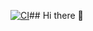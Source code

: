 [![CI](https://github.com/AO696/AO696actions/workflows/blank.yml/badge.svg)](https://github.com/AO696/AO696/actions/workflows/blank.yml)## Hi there 👋

<!--
**AO696/AO696** is a ✨ _special_ ✨ repository because its `README.md` (this file) appears on your GitHub profile.

Here are some ideas to get you started:

- 🔭 I’m currently working on ...
- 🌱 I’m currently learning ...
- 👯 I’m looking to collaborate on ...
- 🤔 I’m looking for help with ...
- 💬 Ask me about ...
- 📫 How to reach me: ...
- 😄 Pronouns: ...
- ⚡ Fun fact: ...
-->
